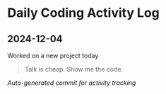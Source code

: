 # Daily Coding Activity Log

## 2024-12-04

Worked on a new project today

> Talk is cheap. Show me the code.

*Auto-generated commit for activity tracking*

